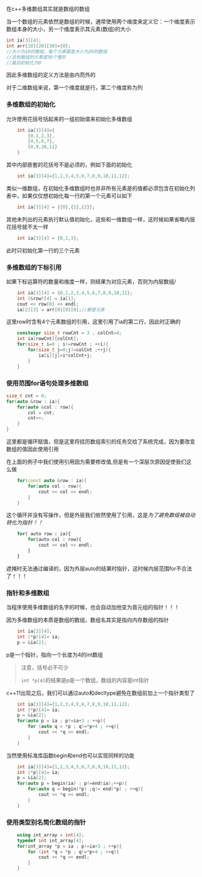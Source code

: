 在c++多维数组其实就是数组的数组

当一个数组的元素依然是数组的时候，通常使用两个维度来定义它：一个维度表示数组本身的大小，另一个维度表示其元素(数组)的大小

```c++
int ia[3][4];
int arr[10][20][30]={0};
//大小为10的数组，每个元素都是大小为20的数组
//这些数组的元素是30个整形
//最后初始化为0
```

因此多维数组的定义方法是由内而外的

对于二维数组来说，第一个维度就是行，第二个维度称为列

### 多维数组的初始化

允许使用花括号括起来的一组初始值来初始化多维数组

```c++
	int ia[3][4]={
		{0,1,2,3},
		{4,5,6,7},
		{8,9,10,11}
	}

```

其中内部嵌套的花括号不是必须的，例如下面的初始化

```c++
	int ia[3][4]={1,2,3,4,5,6,7,8,9,10,11,12};
```

类似一维数组，在初始化多维数组时也并非所有元素是的值都必须包含在初始化列表中，如果仅仅想初始化每一行的第一个元素可以如下

```c++
	int ia[3][4] = {{0},{1},{2}};
```

其他未列出的元素执行默认值初始化，这些和一维数组一样，这时候如果省略内层花括号就不太一样

```c++
	int ia[3][4] = {0,1,3};
```

此时只初始化第一行的三个元素

### 多维数组的下标引用

如果下标运算符的数量和维度一样，则结果为对应元素，否则为内层数组/

```c++
	int ia[3][4] = {0,1,2,3,4,5,6,7,8,9,10,11};
	int (&row)[4] = ia[1];
	cout << row[0] << endl;
	ia[2][3] = arr[0][0][0];//都是元素
```

这里row时含有4个元素数组的引用，这里引用了ia的第二行，因此时正确的

```c++
	constexpr size_t rowCnt = 3 , colCnt=4;
	int ia[rowCnt][colCnt];
	for(size_t i=0 ; i!=rowCnt ; ++i){
		for(size_t j=0;j!=colCnt ;++j){
			ia[i][j]=i*colCnt+j;
		}
	}

```

### 使用范围for语句处理多维数组

```c++
size_t cnt = 0;
for(auto &row : ia){
    for(auto &col : row){
        col = cnt;
        cnt++;
    }
}
```

这里都是循环赋值，但是这里将挂历数组索引的任务交给了系统完成，因为要改变数组的值因此使用引用

在上面的例子中我们使用引用因为需要修改值,但是有一个深层次原因促使我们这么做

```c++
	for(const auto &row : ia){
		for(auto col : row){
			cout << col << endl;
		}
	}

```

这个循环并没有写操作，但是外层我们依然使用了引用，这是*为了避免数组被自动转化为指针！！*

```python
	for( auto row : ia){
		for(auto col : row){
			cout << col << endl;
		}
	}
```

遮掩时无法通过编译的，因为外层auto的结果时指针，这时候内层范围for不合法了！！！

### 指针和多维数组

当程序使用多维数组的名字的时候，也会自动加他变为首元组的指针！！！

因为多维数组的本质是数组的数组，数组名其实是指向内存数组的指针

```c++
	int ia[3][4];
	int (*p)[4]= ia;
	p = &ia[2];

```

p是一个指针，指向一个长度为4的int数组

> 注意，括号必不可少
>
> `int *p[4]`的结果是p是一个数组，数组的内容是int指针

c++11出现之后，我们可以通过auto和decltype避免在数组前加上一个指针类型了

```c++
	int ia[3][4]={1,2,3,4,5,6,7,8,9,10,11,12};
	int (*p)[4]= ia;
	p = &ia[2];
	for(auto p = ia ; p!=ia+3 ; ++p){
		for (auto q = *p ; q!=*p+4 ; ++q){
			cout << *q << endl;
		}
	}

```

当然使用标准库函数begin和end也可以实现同样的功能

```c++
	int ia[3][4]={1,2,3,4,5,6,7,8,9,10,11,12};
	int (*p)[4]= ia;
	p = &ia[2];
	for(auto p = begin(ia) ; p!=end(ia);++p){
		for(auto q = begin(*p) ;q!= end(*p) ; ++q){
			cout << *q << endl;
		}
	}

```

### 使用类型别名简化数组的指针

```c++
	using int_array = int[4];
	typedef int int_array[4];
	for(int_array *p = ia ; p!=ia+3 ; ++p){
		for (int *q = *p ; q!=*p+4 ; ++q){
			cout << *q << endl;
		}
	}

```

